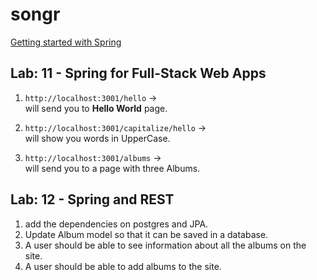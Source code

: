 # songr

[Getting started with Spring](https://spring.io/guides/gs/serving-web-content/)

## Lab: 11 - Spring for Full-Stack Web Apps
1. `http://localhost:3001/hello` ->   
will send you to **Hello World** page.
  
2. `http://localhost:3001/capitalize/hello` ->  
   will show you words in UpperCase.
  
3. `http://localhost:3001/albums` ->  
   will send you to a page with three Albums.   


## Lab: 12 - Spring and REST

1.  add the dependencies on postgres and JPA.
2. Update Album model so that it can be saved in a database.
3. A user should be able to see information about all the albums on the site.
4. A user should be able to add albums to the site.